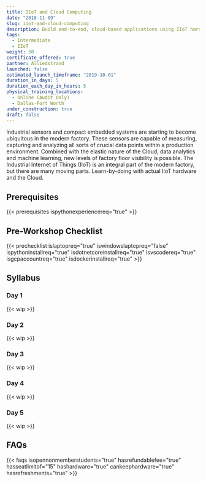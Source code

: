 ```yaml
---
title: IIoT and Cloud Computing
date: "2018-11-09"
slug: iiot-and-cloud-computing
description: Build end-to-end, cloud-based applications using IIoT hardware and protocols.
tags:
  - Intermediate
  - IIoT
weight: 50
certificate_offered: true
partner: Alliedstrand
launched: false
estimated_launch_timeframe: "2019-10-01"
duration_in_days: 5
duration_each_day_in_hours: 5
physical_training_locations:
  - Online (Audit Only)
  - Dallas-Fort Worth
under_construction: true
draft: false
---
```


Industrial sensors and compact embedded systems are starting to become ubiquitous in the modern factory. These sensors are capable of measuring, capturing and analyzing all sorts of crucial data points within a production environment. Combined with the elastic nature of the Cloud, data analytics and machine learning, new levels of factory floor visibility is possible. The Industrial Internet of Things (IIoT) is an integral part of the modern factory, but there are many moving parts. Learn-by-doing with actual IIoT hardware and the Cloud.

## Prerequisites

{{< prerequisites ispythonexperiencereq="true" >}}

## Pre-Workshop Checklist

{{< prechecklist islaptopreq="true" iswindowslaptopreq="false" ispythoninstallreq="true" isdotnetcoreinstallreq="true" isvscodereq="true" isgcpaccountreq="true"  isdockerinstallreq="true" >}}

## Syllabus

### Day 1

{{< wip >}}

### Day 2

{{< wip >}}

### Day 3

{{< wip >}}

### Day 4

{{< wip >}}

### Day 5

{{< wip >}}

## FAQs

{{< faqs isopennonmemberstudents="true" hasrefundablefee="true" hasseatlimitof="15" hashardware="true" cankeephardware="true" hasrefreshments="true" >}}
